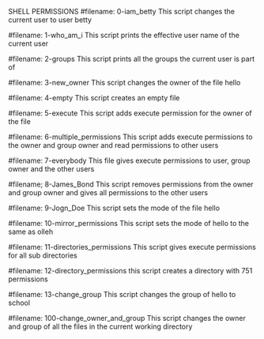 SHELL PERMISSIONS
#filename: 0-iam_betty
This script changes the current user to user betty

#filename: 1-who_am_i
This script prints the effective user name of the current user

#filename: 2-groups
This script prints all the groups the current user is part of

#filename: 3-new_owner
This script changes the owner of the file hello

#filename: 4-empty
This script creates an empty file

#filename: 5-execute
This script adds execute permission for the owner of the file

#filename: 6-multiple_permissions
This script adds execute permissions to the owner and group owner and read permissions to other users

#filename: 7-everybody
This file gives execute permissions to user, group owner and the other users

#filename; 8-James_Bond
This script removes permissions from the owner and group owner and gives all permissions to the other users

#filename: 9-Jogn_Doe
This script sets the mode of the file hello

#filename: 10-mirror_permissions
This script sets the mode of hello to the same as olleh

#filename: 11-directories_permissions
This script gives execute permissions for all sub directories

#filename: 12-directory_permissions
this script creates a directory with 751 permissions

#filename: 13-change_group
This script changes the group of hello to school

#filename: 100-change_owner_and_group
This script changes the owner and group of all the files in the current working directory
